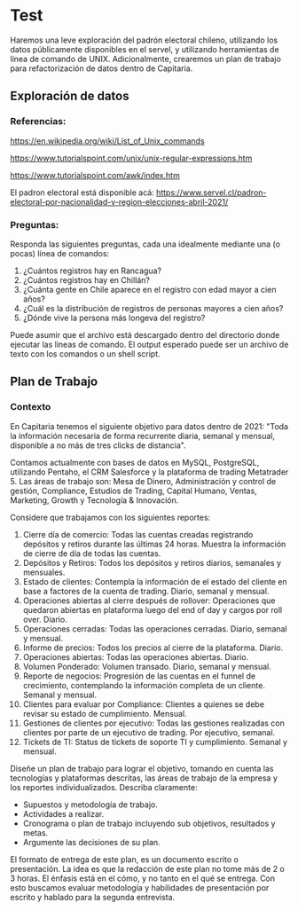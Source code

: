 # Test

Haremos una leve exploración del padrón electoral chileno, utilizando los datos públicamente disponibles en el servel, y utilizando herramientas de línea de comando de UNIX. Adicionalmente, crearemos un plan de trabajo para refactorización de datos dentro de Capitaria.

## Exploración de datos

### Referencias:

https://en.wikipedia.org/wiki/List_of_Unix_commands

https://www.tutorialspoint.com/unix/unix-regular-expressions.htm

https://www.tutorialspoint.com/awk/index.htm

El padron electoral está disponible acá:
https://www.servel.cl/padron-electoral-por-nacionalidad-y-region-elecciones-abril-2021/

### Preguntas:
Responda las siguientes preguntas, cada una idealmente mediante una (o pocas) línea de comandos:

1. ¿Cuántos registros hay en Rancagua?
2. ¿Cuántos registros hay en Chillán?
3. ¿Cuánta gente en Chile aparece en el registro con edad mayor a cien años?
4. ¿Cuál es la distribución de registros de personas mayores a cien años? 
5. ¿Dónde vive la persona más longeva del registro?

Puede asumir que el archivo está descargado dentro del directorio donde ejecutar las lineas de comando. El output esperado puede ser un archivo de texto con los comandos o un shell script.

## Plan de Trabajo

### Contexto
En Capitaria tenemos el siguiente objetivo para datos dentro de 2021: "Toda la información necesaria de forma recurrente diaria, semanal y mensual, disponible a no más de tres clicks de distancia". 

Contamos actualmente con bases de datos en MySQL, PostgreSQL, utilizando Pentaho, el CRM Salesforce y la plataforma de trading Metatrader 5. Las áreas de trabajo son: Mesa de Dinero, Administración y control de gestión, Compliance, Estudios de Trading, Capital Humano, Ventas, Marketing, Growth y Tecnología & Innovación. 

Considere que trabajamos con los siguientes reportes:
1. Cierre día de comercio: Todas las cuentas creadas registrando depósitos y retiros durante las últimas 24 horas. Muestra la información de cierre de día de todas las cuentas.
2. Depósitos y Retiros: Todos los depósitos y retiros diarios, semanales y mensuales.
3. Estado de clientes: Contempla la información de el estado del cliente en base a factores de la cuenta de trading. Diario, semanal y mensual.
4. Operaciones abiertas al cierre después de rollover: Operaciones que quedaron abiertas en plataforma luego del end of day y cargos por roll over. Diario.
5. Operaciones cerradas: Todas las operaciones cerradas. Diario, semanal y mensual.
6. Informe de precios: Todos los precios al cierre de la plataforma. Diario.
7. Operaciones abiertas: Todas las operaciones abiertas. Diario.
8. Volumen Ponderado: Volumen transado. Diario, semanal y mensual.
9. Reporte de negocios: Progresión de las cuentas en el funnel de crecimiento, contemplando la información completa de un cliente. Semanal y mensual.
10. Clientes para evaluar por Compliance: Clientes a quienes se debe revisar su estado de cumplimiento. Mensual.
11. Gestiones de clientes por ejecutivo: Todas las gestiones realizadas con clientes por parte de un ejecutivo de trading. Por ejecutivo, semanal.
12. Tickets de TI: Status de tickets de soporte TI y cumplimiento. Semanal y mensual.

Diseñe un plan de trabajo para lograr el objetivo, tomando en cuenta las tecnologías y plataformas descritas, las áreas de trabajo de la empresa y los reportes individualizados. Describa claramente:
* Supuestos y metodología de trabajo.
* Actividades a realizar.
* Cronograma o plan de trabajo incluyendo sub objetivos, resultados y metas.
* Argumente las decisiones de su plan.

El formato de entrega de este plan, es un documento escrito o presentación. La idea es que la redacción de este plan no tome más de 2 o 3 horas. El énfasis está en el cómo, y no tanto en el qué se entrega. Con esto buscamos evaluar metodología y habilidades de presentación por escrito y hablado para la segunda entrevista.
